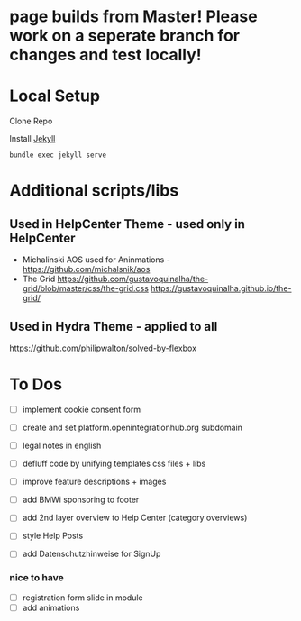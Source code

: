 # page builds from Master! Please work on a seperate branch for changes and test locally!


# Local Setup
Clone Repo

Install [Jekyll](http://jekyllrb.com/)

```
bundle exec jekyll serve
```
# Additional scripts/libs

## Used in HelpCenter Theme - used only in HelpCenter
- Michalinski AOS used for Aninmations - https://github.com/michalsnik/aos
- The Grid
https://github.com/gustavoquinalha/the-grid/blob/master/css/the-grid.css
https://gustavoquinalha.github.io/the-grid/

## Used in Hydra Theme - applied to all
https://github.com/philipwalton/solved-by-flexbox

# To Dos 
- [ ] implement cookie consent form
- [ ] create and set platform.openintegrationhub.org subdomain
- [ ] legal notes in english
- [ ] defluff code by unifying templates css files + libs
- [ ] improve feature descriptions + images
- [ ] add BMWi sponsoring to footer
- [ ] add 2nd layer overview to Help Center (category overviews)
- [ ] style Help Posts
- [ ] add Datenschutzhinweise for SignUp


### nice to have
- [ ] registration form slide in module
- [ ] add animations
